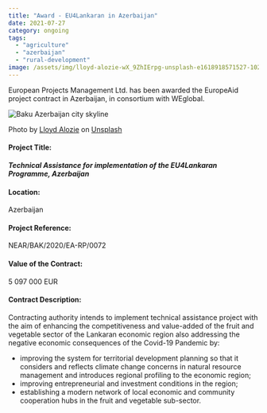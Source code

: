 ```yaml
---
title: "Award - EU4Lankaran in Azerbaijan"
date: 2021-07-27
category: ongoing
tags: 
  - "agriculture"
  - "azerbaijan"
  - "rural-development"
image: /assets/img/lloyd-alozie-wX_9ZhIErpg-unsplash-e1618918571527-1024x422.jpg
---
```


European Projects Management Ltd. has been awarded the EuropeAid project contract in Azerbaijan, in consortium with WEglobal.

![Baku Azerbaijan city skyline](images/lloyd-alozie-wX_9ZhIErpg-unsplash-e1618918571527-1024x422.jpg)

Photo by [Lloyd Alozie](https://unsplash.com/@lloydzed?utm_source=unsplash&utm_medium=referral&utm_content=creditCopyText) on [Unsplash](https://unsplash.com/?utm_source=unsplash&utm_medium=referral&utm_content=creditCopyText)

#### Project Title:

**_Technical Assistance for implementation of the EU4Lankaran Programme, Azerbaijan_**

#### Location:

Azerbaijan

#### Project Reference:

NEAR/BAK/2020/EA-RP/0072

#### Value of the Contract:

5 097 000 EUR

#### **Contract Description:**

Contracting authority intends to implement technical assistance project with the aim of enhancing the competitiveness and value-added of the fruit and vegetable sector of the Lankaran economic region also addressing the negative economic consequences of the Covid-19 Pandemic by:

- improving the system for territorial development planning so that it considers and reflects climate change concerns in natural resource management and introduces regional profiling to the economic region;
- improving entrepreneurial and investment conditions in the region;
- establishing a modern network of local economic and community cooperation hubs in the fruit and vegetable sub-sector.
